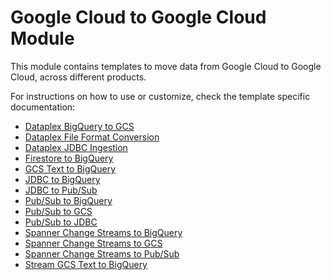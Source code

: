 # Google Cloud to Google Cloud Module

This module contains templates to move data from Google Cloud to Google Cloud, across different products.

For instructions on how to use or customize, check the template specific documentation:

- [Dataplex BigQuery to GCS](./README_Dataplex_BigQuery_to_GCS.md)
- [Dataplex File Format Conversion](./README_Dataplex_File_Format_Conversion.md)
- [Dataplex JDBC Ingestion](./README_Dataplex_JDBC_Ingestion.md)
- [Firestore to BigQuery](./README_Firestore_to_BigQuery_Flex.md)
- [GCS Text to BigQuery](./README_GCS_Text_to_BigQuery_Flex.md)
- [JDBC to BigQuery](./README_Jdbc_to_BigQuery_Flex.md)
- [JDBC to Pub/Sub](./README_Jdbc_to_PubSub.md)
- [Pub/Sub to BigQuery](./README_PubSub_to_BigQuery_Flex.md)
- [Pub/Sub to GCS](./README_Cloud_PubSub_to_GCS_Text_Flex.md)
- [Pub/Sub to JDBC](./README_Pubsub_to_Jdbc.md)
- [Spanner Change Streams to BigQuery](./README_Spanner_Change_Streams_to_BigQuery.md)
- [Spanner Change Streams to GCS](./README_Spanner_Change_Streams_to_Google_Cloud_Storage.md)
- [Spanner Change Streams to Pub/Sub](./README_Spanner_Change_Streams_to_PubSub.md)
- [Stream GCS Text to BigQuery](./README_Stream_GCS_Text_to_BigQuery_Flex.md)
